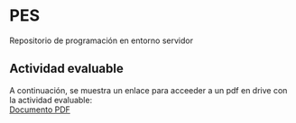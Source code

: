 # PES
Repositorio de programación en entorno servidor

## Actividad evaluable
A continuación, se muestra un enlace para acceeder a un pdf en drive con la actividad evaluable:   
[Documento PDF](https://drive.google.com/file/d/1XLi8Fpxry83ixiWwPt3CVfJnQ0keC1Y6/view?usp=sharing)